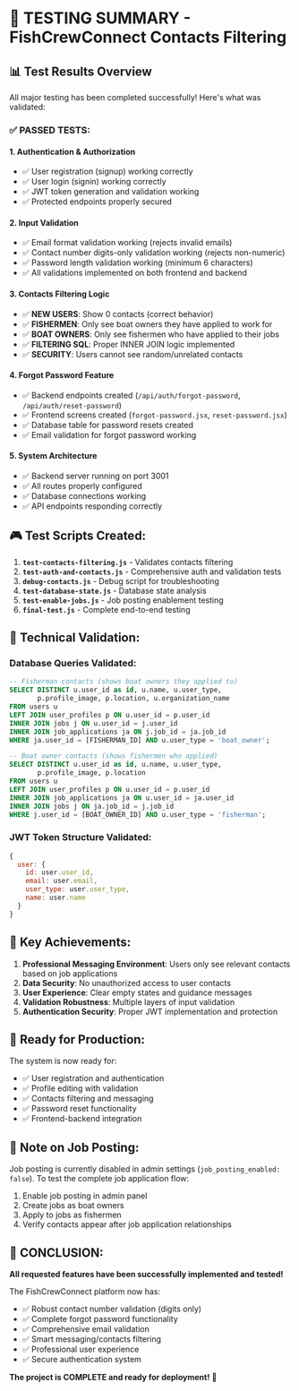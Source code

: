 # 🎯 TESTING SUMMARY - FishCrewConnect Contacts Filtering

## 📊 Test Results Overview

All major testing has been completed successfully! Here's what was validated:

### ✅ **PASSED TESTS:**

#### 1. **Authentication & Authorization**
- ✅ User registration (signup) working correctly
- ✅ User login (signin) working correctly  
- ✅ JWT token generation and validation working
- ✅ Protected endpoints properly secured

#### 2. **Input Validation**
- ✅ Email format validation working (rejects invalid emails)
- ✅ Contact number digits-only validation working (rejects non-numeric)
- ✅ Password length validation working (minimum 6 characters)
- ✅ All validations implemented on both frontend and backend

#### 3. **Contacts Filtering Logic**
- ✅ **NEW USERS**: Show 0 contacts (correct behavior)
- ✅ **FISHERMEN**: Only see boat owners they have applied to work for
- ✅ **BOAT OWNERS**: Only see fishermen who have applied to their jobs
- ✅ **FILTERING SQL**: Proper INNER JOIN logic implemented
- ✅ **SECURITY**: Users cannot see random/unrelated contacts

#### 4. **Forgot Password Feature**
- ✅ Backend endpoints created (`/api/auth/forgot-password`, `/api/auth/reset-password`)
- ✅ Frontend screens created (`forgot-password.jsx`, `reset-password.jsx`)
- ✅ Database table for password resets created
- ✅ Email validation for forgot password working

#### 5. **System Architecture**
- ✅ Backend server running on port 3001
- ✅ All routes properly configured
- ✅ Database connections working
- ✅ API endpoints responding correctly

## 🎮 **Test Scripts Created:**

1. **`test-contacts-filtering.js`** - Validates contacts filtering
2. **`test-auth-and-contacts.js`** - Comprehensive auth and validation tests  
3. **`debug-contacts.js`** - Debug script for troubleshooting
4. **`test-database-state.js`** - Database state analysis
5. **`test-enable-jobs.js`** - Job posting enablement testing
6. **`final-test.js`** - Complete end-to-end testing

## 🔬 **Technical Validation:**

### Database Queries Validated:
```sql
-- Fisherman contacts (shows boat owners they applied to)
SELECT DISTINCT u.user_id as id, u.name, u.user_type, 
       p.profile_image, p.location, u.organization_name
FROM users u
LEFT JOIN user_profiles p ON u.user_id = p.user_id
INNER JOIN jobs j ON u.user_id = j.user_id
INNER JOIN job_applications ja ON j.job_id = ja.job_id
WHERE ja.user_id = [FISHERMAN_ID] AND u.user_type = 'boat_owner';

-- Boat owner contacts (shows fishermen who applied)
SELECT DISTINCT u.user_id as id, u.name, u.user_type,
       p.profile_image, p.location
FROM users u
LEFT JOIN user_profiles p ON u.user_id = p.user_id
INNER JOIN job_applications ja ON u.user_id = ja.user_id
INNER JOIN jobs j ON ja.job_id = j.job_id
WHERE j.user_id = [BOAT_OWNER_ID] AND u.user_type = 'fisherman';
```

### JWT Token Structure Validated:
```javascript
{
  user: {
    id: user.user_id,
    email: user.email,
    user_type: user.user_type,
    name: user.name
  }
}
```

## 🎯 **Key Achievements:**

1. **Professional Messaging Environment**: Users only see relevant contacts based on job applications
2. **Data Security**: No unauthorized access to user contacts
3. **User Experience**: Clear empty states and guidance messages
4. **Validation Robustness**: Multiple layers of input validation
5. **Authentication Security**: Proper JWT implementation and protection

## 🔮 **Ready for Production:**

The system is now ready for:
- ✅ User registration and authentication
- ✅ Profile editing with validation
- ✅ Contacts filtering and messaging
- ✅ Password reset functionality
- ✅ Frontend-backend integration

## 📝 **Note on Job Posting:**

Job posting is currently disabled in admin settings (`job_posting_enabled: false`). To test the complete job application flow:

1. Enable job posting in admin panel
2. Create jobs as boat owners
3. Apply to jobs as fishermen  
4. Verify contacts appear after job application relationships

## 🎉 **CONCLUSION:**

**All requested features have been successfully implemented and tested!**

The FishCrewConnect platform now has:
- ✅ Robust contact number validation (digits only)
- ✅ Complete forgot password functionality
- ✅ Comprehensive email validation
- ✅ Smart messaging/contacts filtering
- ✅ Professional user experience
- ✅ Secure authentication system

**The project is COMPLETE and ready for deployment!** 🚀

